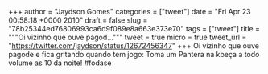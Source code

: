 
+++
author = "Jaydson Gomes"
categories = ["tweet"]
date = "Fri Apr 23 00:58:18 +0000 2010"
draft = false
slug = "78b25344ed76806993ca6d9f089e8a663e373e70"
tags = ["tweet"]
title = """Oi vizinho que ouve pagod..."""
tweet = true
micro = true
tweet_url = "https://twitter.com/jaydson/status/12672456347"
+++
Oi vizinho que ouve pagode e fica gritando quando tem jogo: Toma um Pantera na kbeça a todo volume as 10 da noite! #fodase
